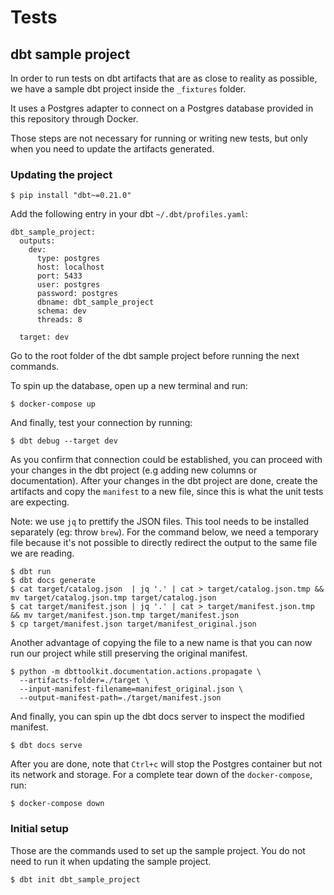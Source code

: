 # Tests

## dbt sample project

In order to run tests on dbt artifacts that are as close to reality as possible, we have a sample dbt project inside
the `_fixtures` folder.

It uses a Postgres adapter to connect on a Postgres database provided in this repository through Docker.

Those steps are not necessary for running or writing new tests, but only when you need to update the artifacts generated.

### Updating the project

```shell
$ pip install "dbt~=0.21.0" 
```

Add the following entry in your dbt `~/.dbt/profiles.yaml`:

```shell
dbt_sample_project:
  outputs:
    dev:
      type: postgres
      host: localhost
      port: 5433
      user: postgres
      password: postgres
      dbname: dbt_sample_project
      schema: dev
      threads: 8

  target: dev
```

Go to the root folder of the dbt sample project before running the next commands. 

To spin up the database, open up a new terminal and run:

```shell
$ docker-compose up
```

And finally, test your connection by running:

```shell
$ dbt debug --target dev
```

As you confirm that connection could be established, you can proceed with your changes in the dbt project (e.g adding
new columns or documentation). After your changes in the dbt project are done, create the artifacts and copy
the `manifest` to a new file, since this is what the unit tests are expecting.

Note: we use `jq` to prettify the JSON files. This tool needs to be installed separately (eg: throw `brew`). For the
command below, we need a temporary file because it's not possible to directly redirect the output to the same file we
are reading.

```shell
$ dbt run
$ dbt docs generate
$ cat target/catalog.json  | jq '.' | cat > target/catalog.json.tmp && mv target/catalog.json.tmp target/catalog.json
$ cat target/manifest.json | jq '.' | cat > target/manifest.json.tmp && mv target/manifest.json.tmp target/manifest.json
$ cp target/manifest.json target/manifest_original.json
```

Another advantage of copying the file to a new name is that you can now run our project while still preserving the
original manifest.

```shell
$ python -m dbttoolkit.documentation.actions.propagate \
  --artifacts-folder=./target \
  --input-manifest-filename=manifest_original.json \
  --output-manifest-path=./target/manifest.json
```

And finally, you can spin up the dbt docs server to inspect the modified manifest.

```shell
$ dbt docs serve
```

After you are done, note that `Ctrl+c` will stop the Postgres container but not its network and storage. For a complete
tear down of the `docker-compose`, run:

```shell
$ docker-compose down
```

### Initial setup

Those are the commands used to set up the sample project. You do not need to run it when updating the sample project.

```shell
$ dbt init dbt_sample_project
```
